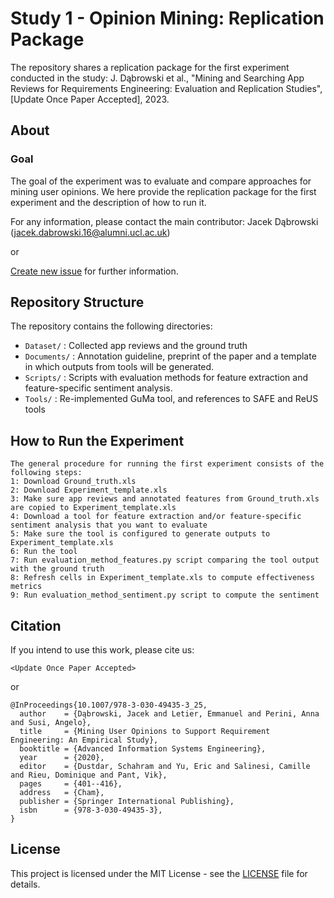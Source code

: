 # Study 1 - Opinion Mining: Replication Package

The repository shares a replication package for the first experiment conducted in the study: J. Dąbrowski et al.,
"Mining and Searching App Reviews for Requirements Engineering: Evaluation and Replication Studies", [Update Once Paper Accepted], 2023.

## About

### Goal

The goal of the experiment was to evaluate and compare approaches for mining user opinions. We here provide the replication package for the first experiment and the description of how to run it.


For any information, please contact the main contributor: Jacek Dąbrowski (jacek.dabrowski.16@alumni.ucl.ac.uk)

or

[Create new issue](https://github.com/jsdabrowski/IS-21/issues/new) for further information.

## Repository Structure

The repository contains the following directories:

- ``` Dataset/ ``` : Collected app reviews and the ground truth
- ``` Documents/ ``` : Annotation guideline, preprint of the paper and a template in which  outputs from tools will be generated.
- ``` Scripts/ ``` : Scripts with evaluation methods for feature extraction and feature-specific sentiment analysis.
- ``` Tools/ ``` : Re-implemented GuMa tool, and references to SAFE and ReUS tools

## How to Run the Experiment

```
The general procedure for running the first experiment consists of the following steps:
1: Download Ground_truth.xls
2: Download Experiment_template.xls
3: Make sure app reviews and annotated features from Ground_truth.xls are copied to Experiment_template.xls
4: Download a tool for feature extraction and/or feature-specific sentiment analysis that you want to evaluate
5: Make sure the tool is configured to generate outputs to Experiment_template.xls
6: Run the tool
7: Run evaluation_method_features.py script comparing the tool output with the ground truth
8: Refresh cells in Experiment_template.xls to compute effectiveness metrics
9: Run evaluation_method_sentiment.py script to compute the sentiment
```

## Citation

If you intend to use this work, please cite us:

```
<Update Once Paper Accepted>
```

or

```
@InProceedings{10.1007/978-3-030-49435-3_25,
  author    = {Dąbrowski, Jacek and Letier, Emmanuel and Perini, Anna and Susi, Angelo},
  title     = {Mining User Opinions to Support Requirement Engineering: An Empirical Study},
  booktitle = {Advanced Information Systems Engineering},
  year      = {2020},
  editor    = {Dustdar, Schahram and Yu, Eric and Salinesi, Camille and Rieu, Dominique and Pant, Vik},
  pages     = {401--416},
  address   = {Cham},
  publisher = {Springer International Publishing},
  isbn      = {978-3-030-49435-3},
}

```

## License

This project is licensed under the MIT License - see the [LICENSE](LICENSE.txt) file for details.
